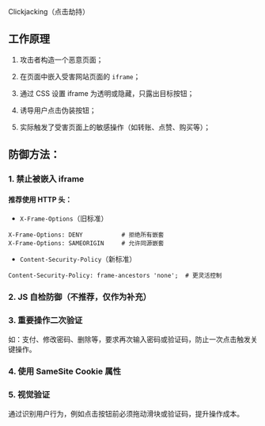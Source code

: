 Clickjacking（点击劫持）

## 工作原理

1. 攻击者构造一个恶意页面；
    
2. 在页面中嵌入受害网站页面的 `iframe`；
    
3. 通过 CSS 设置 iframe 为透明或隐藏，只露出目标按钮；
    
4. 诱导用户点击伪装按钮；
    
5. 实际触发了受害页面上的敏感操作（如转账、点赞、购买等）；

## 防御方法：

### 1. 禁止被嵌入 iframe

#### 推荐使用 HTTP 头：

- `X-Frame-Options`（旧标准）

```
X-Frame-Options: DENY           # 拒绝所有嵌套
X-Frame-Options: SAMEORIGIN     # 允许同源嵌套
```

- `Content-Security-Policy`（新标准）

```
Content-Security-Policy: frame-ancestors 'none';  # 更灵活控制
```

### 2. JS 自检防御（不推荐，仅作为补充）

### 3. 重要操作二次验证

如：支付、修改密码、删除等，要求再次输入密码或验证码，防止一次点击触发关键操作。

### 4. 使用 SameSite Cookie 属性

### 5. 视觉验证

通过识别用户行为，例如点击按钮前必须拖动滑块或验证码，提升操作成本。